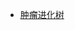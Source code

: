 

* [肿瘤进化树](http://htmlpreview.github.io/?https://github.com/sunhuaibo/R/blob/master/leaning/%E8%82%BF%E7%98%A4%E8%BF%9B%E5%8C%96%E6%A0%91.html)
